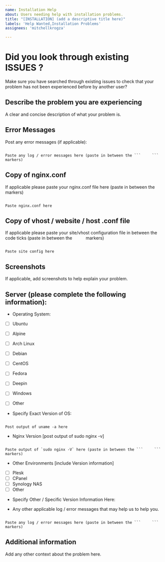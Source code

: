 ```yaml
---
name: Installation Help
about: Users needing help with installation problems.
title: "[INSTALLATION] (add a descriptive title here)"
labels: 'Help Wanted,Installation Problems'
assignees: 'mitchellkrogza'

---
```


# Did you look through existing ISSUES ?

Make sure you have searched through existing issues to check that your problem has not been experienced before by another user?

## Describe the problem you are experiencing

A clear and concise description of what your problem is.

## Error Messages

Post any error messages (if applicable):

```

Paste any log / error messages here (paste in between the ```     ``` markers)

```

## Copy of nginx.conf

If applicable please paste your nginx.conf file here
(paste in between the ```     ``` markers)

```

Paste nginx.conf here

```

## Copy of vhost / website / host .conf file

If applicable please paste your site/vhost configuration file in between the code ticks
(paste in between the ```     ``` markers)

```

Paste site config here

```

## Screenshots

If applicable, add screenshots to help explain your problem.

## Server (please complete the following information):
 
 - Operating System: 

 - [ ] Ubuntu
 - [ ] Alpine
 - [ ] Arch Linux
 - [ ] Debian
 - [ ] CentOS
 - [ ] Fedora
 - [ ] Deepin
 - [ ] Windows
 - [ ] Other


- Specify Exact Version of OS: 

```

Post output of uname -a here

```

 
 - Nginx Version [post output of sudo nginx -v]

```

Paste output of `sudo nginx -V` here (paste in between the ```     ``` markers)

```

 - Other Environments [include Version information]
 - [ ] Plesk
 - [ ] CPanel
 - [ ] Synology NAS
 - [ ] Other
 - Specify Other / Specific Version Information Here: 

 - Any other applicable log / error messages that may help us to help you.

```

Paste any log / error messages here (paste in between the ```     ``` markers)

```

## Additional information

Add any other context about the problem here.

